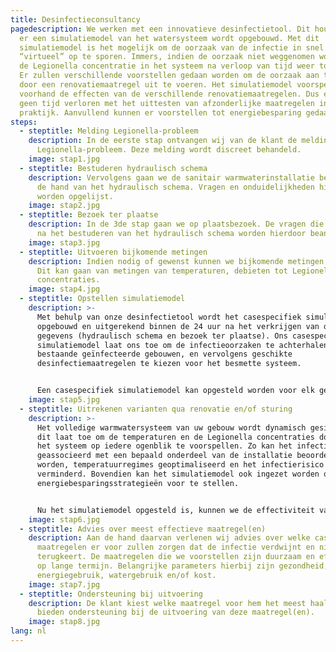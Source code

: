 ```yaml
---
title: Desinfectieconsultancy
pagedescription: We werken met een innovatieve desinfectietool. Dit houdt in dat
  er een simulatiemodel van het watersysteem wordt opgebouwd. Met dit
  simulatiemodel is het mogelijk om de oorzaak van de infectie in snel tempo
  “virtueel” op te sporen. Immers, indien de oorzaak niet weggenomen wordt, zal
  de Legionella concentratie in het systeem na verloop van tijd weer toenemen.
  Er zullen verschillende voorstellen gedaan worden om de oorzaak aan te pakken
  door een renovatiemaatregel uit te voeren. Het simulatiemodel voorspelt op
  voorhand de effecten van de verschillende renovatiemaatregelen. Dus er wordt
  geen tijd verloren met het uittesten van afzonderlijke maatregelen in de
  praktijk. Aanvullend kunnen er voorstellen tot energiebesparing gedaan worden.
steps:
  - steptitle: Melding Legionella-probleem
    description: In de eerste stap ontvangen wij van de klant de melding van een
      Legionella-probleem. Deze melding wordt discreet behandeld.
    image: stap1.jpg
  - steptitle: Bestuderen hydraulisch schema
    description: Vervolgens gaan we de sanitair warmwaterinstallatie bestuderen aan
      de hand van het hydraulisch schema. Vragen en onduidelijkheden hierbij
      worden opgelijst.
    image: stap2.jpg
  - steptitle: Bezoek ter plaatse
    description: In de 3de stap gaan we op plaatsbezoek. De vragen die er nog waren
      na het bestuderen van het hydraulisch schema worden hierdoor beantwoord.
    image: stap3.jpg
  - steptitle: Uitvoeren bijkomende metingen
    description: Indien nodig of gewenst kunnen we bijkomende metingen uitvoeren.
      Dit kan gaan van metingen van temperaturen, debieten tot Legionella
      concentraties.
    image: stap4.jpg
  - steptitle: Opstellen simulatiemodel
    description: >-
      Met behulp van onze desinfectietool wordt het casespecifiek simulatiemodel
      opgebouwd en uitgerekend binnen de 24 uur na het verkrijgen van de nodige
      gegevens (hydraulisch schema en bezoek ter plaatse). Ons casespecifiek
      simulatiemodel laat ons toe om de infectieoorzaken te achterhalen in
      bestaande geïnfecteerde gebouwen, en vervolgens geschikte
      desinfectiemaatregelen te kiezen voor het besmette systeem.


      Een casespecifiek simulatiemodel kan opgesteld worden voor elk gebouw met een warmwatervraag, denk maar aan sportcomplexen, hotels, woonzorgcentra en ziekenhuizen.
    image: stap5.jpg
  - steptitle: Uitrekenen varianten qua renovatie en/of sturing
    description: >-
      Het volledige warmwatersysteem van uw gebouw wordt dynamisch gesimuleerd,
      dit laat toe om de temperaturen en de Legionella concentraties doorheen
      het systeem op iedere ogenblik te voorspellen. Zo kan het infectierisico
      geassocieerd met een bepaald onderdeel van de installatie beoordeeld
      worden, temperatuurregimes geoptimaliseerd en het infectierisico
      verminderd. Bovendien kan het simulatiemodel ook ingezet worden om
      energiebesparingsstrategieën voor te stellen.


      Nu het simulatiemodel opgesteld is, kunnen we de effectiviteit van verschillende renovatiemaatregelen en/of sturingen “virtueel” testen alvorens deze maatregelen in de praktijk te implementeren (bv. het isoleren van bepaalde leidingen, inregelen van bepaalde kringen, enzovoort).
    image: stap6.jpg
  - steptitle: Advies over meest effectieve maatregel(en)
    description: Aan de hand daarvan verlenen wij advies over welke casespecifieke
      maatregelen er voor zullen zorgen dat de infectie verdwijnt en niet meer
      terugkeert. De maatregelen die we voorstellen zijn duurzaam en effectief
      op lange termijn. Belangrijke parameters hierbij zijn gezondheid,
      energiegebruik, watergebruik en/of kost.
    image: stap7.jpg
  - steptitle: Ondersteuning bij uitvoering
    description: De klant kiest welke maatregel voor hem het meest haalbaar is, wij
      bieden ondersteuning bij de uitvoering van deze maatregel(en).
    image: stap8.jpg
lang: nl
---
```

